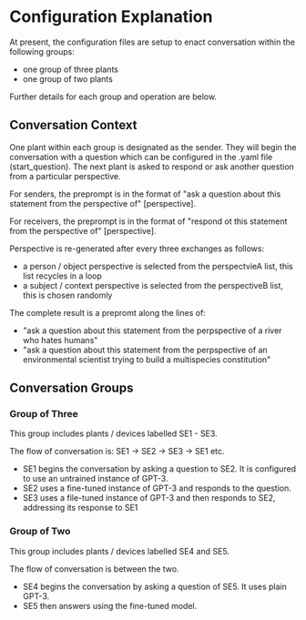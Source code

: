 # Configuration Explanation

At present, the configuration files are setup to enact conversation within the following groups:

- one group of three plants
- one group of two plants

Further details for each group and operation are below.

## Conversation Context

One plant within each group is designated as the sender. They will begin the conversation with a question which can be configured in the .yaml file (start_question). The next plant is asked to respond or ask another question from a particular perspective. 

For senders, the preprompt is in the format of "ask a question about this statement from the perspective of" [perspective]. 

For receivers, the preprompt is in the format of "respond ot this statement from the perspective of" [perspective]. 

Perspective is re-generated after every three exchanges as follows:
- a person / object perspective is selected from the perspectvieA list, this list recycles in a loop
- a subject / context perspective is selected from the perspectiveB list, this is chosen randomly

The complete result is a prepromt along the lines of:
- "ask a question about this statement from the perpspective of a river who hates humans"
- "ask a question about this statement from the perpspective of an environmental scientist trying to build a multispecies constitution"


## Conversation Groups

### Group of Three

This group includes plants / devices labelled SE1 - SE3.

The flow of conversation is: SE1 -> SE2 -> SE3 -> SE1 etc.

- SE1 begins the conversation by asking a question to SE2. It is configured to use an untrained instance of GPT-3.
- SE2 uses a fine-tuned instance of GPT-3 and responds to the question. 
- SE3 uses a file-tuned instance of GPT-3 and then responds to SE2, addressing its response to SE1


### Group of Two

This group includes plants / devices labelled SE4 and SE5.

The flow of conversation is between the two.

- SE4 begins the conversation by asking a question of SE5. It uses plain GPT-3.
- SE5 then answers using the fine-tuned model.
